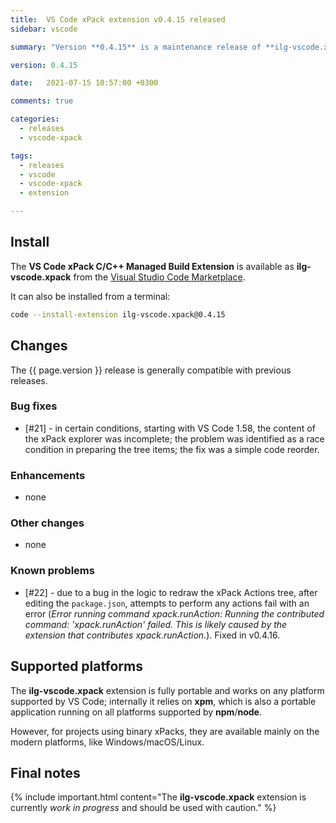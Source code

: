 ```yaml
---
title:  VS Code xPack extension v0.4.15 released
sidebar: vscode

summary: "Version **0.4.15** is a maintenance release of **ilg-vscode.xpack**; it fixes a bug affecting the display of the explorer."

version: 0.4.15

date:   2021-07-15 10:57:00 +0300

comments: true

categories:
  - releases
  - vscode-xpack

tags:
  - releases
  - vscode
  - vscode-xpack
  - extension

---
```


## Install

The **VS Code xPack C/C++ Managed Build Extension** is
available as **ilg-vscode.xpack** from the
[Visual Studio Code Marketplace](https://marketplace.visualstudio.com/items?itemName=ilg-vscode.xpack).

It can also be installed from a terminal:

```sh
code --install-extension ilg-vscode.xpack@0.4.15
```

## Changes

The {{ page.version }} release
is generally compatible with previous releases.

### Bug fixes

- [#21] - in certain conditions, starting with VS Code 1.58,
  the content of the xPack explorer was incomplete;
  the problem was identified as a race condition in preparing the tree items;
  the fix was a simple code reorder.

### Enhancements

- none

### Other changes

- none

### Known problems

- [#22] - due to a bug in the logic to redraw the xPack Actions tree, after
  editing the `package.json`, attempts to perform any actions fail with
  an error (_Error running command xpack.runAction: Running the contributed
  command: 'xpack.runAction' failed. This is likely caused by the extension
  that contributes xpack.runAction._). Fixed in v0.4.16.

## Supported platforms

The **ilg-vscode.xpack** extension is fully portable and works on any
platform supported by VS Code; internally it relies on **xpm**, which
is also a portable application running on all platforms supported
by **npm**/**node**.

However, for projects using binary xPacks, they are available mainly
on the modern platforms, like Windows/macOS/Linux.

## Final notes

{% include important.html content="The **ilg-vscode.xpack** extension
is currently _work in progress_ and should be used with caution." %}
